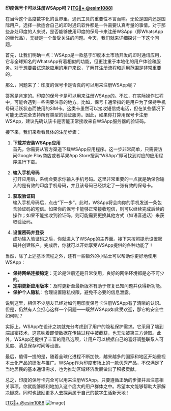 **印度保号卡可以注册WSApp吗？[[TG💪+ @esim1088](https://t.me/s/esim1088)]**

在当今这个高度数字化的世界里，通讯工具的重要性不言而喻。无论是国内还是国际用户，选择一款适合自己的即时通讯软件都是一件需要认真考量的事情。对于那些身处印度的人来说，是否能够使用印度的保号卡来注册WSApp（即WhatsApp的替代品），无疑是一个备受关注的问题。今天，我们就来详细探讨一下这个问题。

首先，让我们明确一点：WSApp是一款基于印度本土市场开发的即时通讯应用，它与全球知名的WhatsApp有着相似的功能，但更注重于本地化的用户体验和服务。对于想要尝试这款应用的用户来说，了解其注册流程和适用范围是非常重要的。

那么，问题来了：印度的保号卡是否真的可以用来注册WSApp呢？

答案是肯定的。印度的保号卡是可以用来注册WSApp的。不过，在实际操作过程中，可能会遇到一些需要注意的地方。比如，保号卡通常指的是用户为了保持手机号码活跃状态而使用的SIM卡。这类卡虽然可以接收短信或电话，但在某些情况下可能无法完全支持所有类型的验证服务。因此，如果你打算用保号卡注册WSApp，建议先确认该卡是否能正常接收来自WSApp服务器的验证码。

接下来，我们来看看具体的注册步骤：

1. **下载并安装WSApp应用**  
   首先，你需要从官方渠道下载WSApp应用程序。这一步非常简单，只需要访问Google Play商店或者苹果App Store搜索“WSApp”即可找到对应的应用程序进行下载。

2. **输入手机号码**  
   打开应用后，系统会要求你输入手机号码。这里非常重要的一点就是确保你输入的是有效的印度手机号码，并且该号码已经绑定了一张有效的保号卡。

3. **获取验证码**  
   输入手机号码后，点击“下一步”。此时，WSApp将会向你的手机发送一条包含验证码的短信。如果你的保号卡能够正常接收短信，则可以继续完成后续的操作；如果不能接收到验证码，则可能需要更换其他方式（如语音通话）来获取验证码。

4. **设置密码并登录**  
   成功输入验证码之后，你就进入了WSApp的主界面。接下来按照提示设置密码并创建账户。完成后，你就可以开始享受WSApp提供的各种功能了！

当然，除了上述基本流程之外，还有一些额外的小贴士可以帮助你更好地使用WSApp：

- **保持网络连接稳定**：无论是注册还是日常使用，良好的网络环境都是必不可少的。
- **定期更新应用版本**：及时更新至最新版本有助于修复已知问题并获得新功能。
- **保护个人隐私**：合理设置隐私权限，避免不必要的信息泄露。

说到这里，相信不少朋友已经对如何用印度保号卡注册WSApp有了清晰的认识。但是，仍然有人会担心这样一个问题——既然WSApp如此受欢迎，那它的安全性如何呢？

实际上，WSApp在设计之初就充分考虑到了用户的隐私保护需求。它采用了端到端加密技术，这意味着即使数据在传输过程中被截获，也无法被第三方读取。此外，WSApp还提供了丰富的隐私选项，让用户可以根据自己的喜好调整联系人可见度、消息保存时间等设置。

最后，值得一提的是，随着全球化进程不断加快，越来越多的国家和地区开始重视本土化产品的研发与推广。WSApp作为印度市场上的一款优秀产品，不仅满足了当地居民的基本通讯需求，也为推动区域经济发展做出了积极贡献。

总之，印度的保号卡完全可以用来注册WSApp。只要遵循正确的步骤并且注意相关事项，你就能够顺利地加入这个庞大的用户群体之中。希望本文能够帮助大家解决疑惑，同时也鼓励更多人去探索属于自己的数字生活新天地！

[[TG💪+ @esim1088](https://t.me/s/esim1088) ![Image](https://i.postimg.cc/4NQfJmqS/Snipaste-2025-05-13-00-14-12.png)]